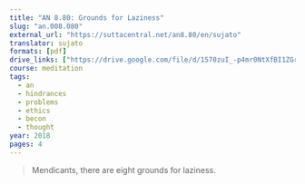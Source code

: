 ```yaml
---
title: "AN 8.80: Grounds for Laziness"
slug: "an.008.080"
external_url: "https://suttacentral.net/an8.80/en/sujato"
translator: sujato
formats: [pdf]
drive_links: ["https://drive.google.com/file/d/1570zuI_-p4mr0NtXfBI1ZGrCrC_SOxeg"]
course: meditation
tags:
  - an
  - hindrances
  - problems
  - ethics
  - becon
  - thought
year: 2018
pages: 4
---
```


> Mendicants, there are eight grounds for laziness.
